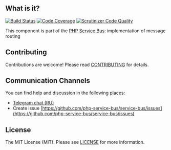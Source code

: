 ## What is it?
[![Build Status](https://travis-ci.org/php-service-bus/messages-router.svg?branch=v3.0)](https://travis-ci.org/php-service-bus/messages-router)
[![Code Coverage](https://scrutinizer-ci.com/g/php-service-bus/messages-router/badges/coverage.png?b=v3.0)](https://scrutinizer-ci.com/g/php-service-bus/messages-router/?branch=v3.0)
[![Scrutinizer Code Quality](https://scrutinizer-ci.com/g/php-service-bus/messages-router/badges/quality-score.png?b=v3.0)](https://scrutinizer-ci.com/g/php-service-bus/messages-router/?branch=v3.0)

This component is part of the [PHP Service Bus](https://github.com/php-service-bus/service-bus): implementation of message routing

## Contributing
Contributions are welcome! Please read [CONTRIBUTING](CONTRIBUTING.md) for details.

## Communication Channels
You can find help and discussion in the following places:
* [Telegram chat (RU)](https://t.me/php_service_bus)
* Create issue [https://github.com/php-service-bus/service-bus/issues](https://github.com/php-service-bus/service-bus/issues)

## License

The MIT License (MIT). Please see [LICENSE](LICENSE.md) for more information.
